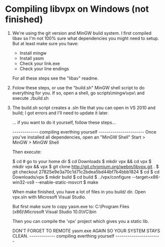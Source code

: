 
Compiling libvpx on Windows (not finished)
=================================
1) We're using the git version and MinGW build system. I first compiled
   libav so I'm not 100% sure what dependencies you might need to setup. 
   But at least make sure you have:
   - Install mingw
   - Install yasm
   - Check your link.exe
   - Check your line endings 

   For all these steps see the "libav" readme.

2) Folow these steps, or use the "build.sh" MinGW shell script 
   to do everything for you. If so, open a shell, go scripts\mingw\vpx\ 
   and execute ./build.sh



3) The build.sh script creates a .sln file that you can open in VS 2010 and
   build; I got errors and I'll need to update it later.



   ... if you want to do it yourself, follow these steps...

   ------------- compiling everthing yourself -----------------------
   Once you've installed all dependencies, open an "MinGW Shell"
   Start > MinGW > MinGW Shell

   Then execute:

   $ cd   # go to your home dir
   $ cd Downloads
   $ mkdir vpx && cd vpx
   $ mkdir vpx && vpx
   $ git clone http://git.chromium.org/webm/libvpx.git .
   $ git checkout 27825e9e3a70c1d71c2bdea5bd44bf7b4bbb1824
   $ cd 
   $ cd Downloads/vpx
   $ mkdir build
   $ cd build
   $ ../vpx/configure --target=x86-win32-vs9 --enable-static-msvcrt
   $ make


   When make finished, you have a lot of files in you build/ dir. Open vpx.sln with
   Microsoft Visual Studio. 

   But first make sure to copy yasm.exe to:
   C:\Program Files (x86)\Microsoft Visual Studio 10.0\VC\bin
   
   Then you can compile the 'vpx' project which gives you a static lib.

   DON'T FORGET TO REMOTE yasm.exe AGAIN SO YOUR SYSTEM STAYS CLEAN.
   ------------- compiling everthing yourself -----------------------